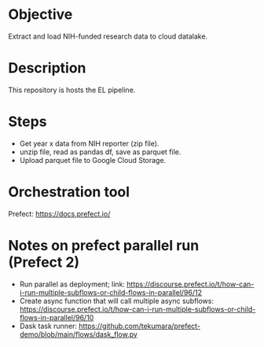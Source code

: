 # Objective
Extract and load NIH-funded research data to cloud datalake.

# Description
This repository is hosts the EL pipeline.

# Steps
* Get year x data from NIH reporter (zip file).
* unzip file, read as pandas df, save as parquet file.
* Upload parquet file to Google Cloud Storage.

# Orchestration tool

Prefect: https://docs.prefect.io/

# Notes on prefect parallel run (Prefect 2)

* Run parallel as deployment; link: https://discourse.prefect.io/t/how-can-i-run-multiple-subflows-or-child-flows-in-parallel/96/12
* Create async function that will call multiple async subflows: https://discourse.prefect.io/t/how-can-i-run-multiple-subflows-or-child-flows-in-parallel/96/10
* Dask task runner: https://github.com/tekumara/prefect-demo/blob/main/flows/dask_flow.py

